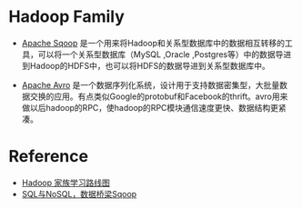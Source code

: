 

# Hadoop Family

- [Apache Sqoop](http://sqoop.apache.org/)
    是一个用来将Hadoop和关系型数据库中的数据相互转移的工具，可以将一个关系型数据库（MySQL ,Oracle ,Postgres等）中的数据导进到Hadoop的HDFS中，也可以将HDFS的数据导进到关系型数据库中。

- [Apache Avro](http://avro.apache.org/)
    是一个数据序列化系统，设计用于支持数据密集型，大批量数据交换的应用。有点类似Google的protobuf和Facebook的thrift。avro用来做以后hadoop的RPC，使hadoop的RPC模块通信速度更快、数据结构更紧凑。



# Reference

- [Hadoop 家族学习路线图](http://blog.fens.me/hadoop-family-roadmap/)
- [SQL与NoSQL，数据桥梁Sqoop](http://www.jianshu.com/p/7fcb24949637)

